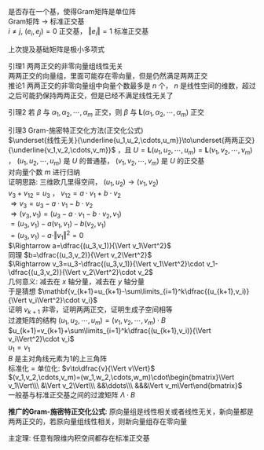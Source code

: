 是否存在一个基，使得Gram矩阵是单位阵  
Gram矩阵 $\to$ 标准正交基  
 $i\neq j,\ (e_i,e_j)=0$ 正交基， $\Vert e_i\Vert=1$ 标准正交基  
  
上次提及基础矩阵是极小多项式  
  
引理1 两两正交的非零向量组线性无关  
两两正交的向量组，里面可能存在零向量，但是仍然满足两两正交  
推论1 两两正交的非零向量组中向量个数最多是 $n$ 个， $n$ 是线性空间的维数，超过之后可能扔保持两两正交，但是已经不满足线性无关了  
  
引理2 若 $\beta$ 与 $\alpha_1,\alpha_2,\cdots,\alpha_m$ 正交，则 $\beta$ 与 $\mathbf L(\alpha_1,\alpha_2,\cdots,\alpha_m)$ 正交  
  
引理3 Gram-施密特正交化方法(正交化公式)  
 $\underset{线性无关}{\underline{u_1,u_2,\cdots,u_m}}\to\underset{两两正交}{\underline{v_1,v_2,\cdots,v_m}}$ ，且 $U=\mathbf L(u_1,u_2,\cdots,u_m)=\mathbf L(v_1,v_2,\cdots,v_m)$ ， $(u_1,u_2,\cdots,u_m)$ 是 $U$ 的普通基， $(v_1,v_2,\cdots,v_m)$ 是 $U$ 的正交基  
对向量个数 $m$ 进行归纳  
证明思路: 三维欧几里得空间， $(u_1,u_2)\to(v_1,v_2)$   
 $v_3+v_{12}=u_3$ ， $v_{12}=a\cdot v_1+b\cdot v_2$   
 $\Rightarrow v_3=u_3-a\cdot v_1-b\cdot v_2$   
 $\Rightarrow(v_3,v_1)=(u_3-a\cdot v_1-b\cdot v_2,v_1)$   
 $=(u_3,v_1)-a(v_1,v_1)-b(v_2,v_1)$   
 $=(u_3,v_1)-a\cdot\Vert v_1\Vert^2=0$   
 $\Rightarrow a=\dfrac{(u_3,v_1)}{\Vert v_1\Vert^2}$   
同理 $b=\dfrac{(u_3,v_2)}{\Vert v_2\Vert^2}$   
 $\Rightarrow v_3=u_3-\dfrac{(u_3,v_1)}{\Vert v_1\Vert^2}\cdot v_1-\dfrac{(u_3,v_2)}{\Vert v_2\Vert^2}\cdot v_2$   
几何意义: 减去在 $x$ 轴分量，减去在 $y$ 轴分量  
于是猜想 $\mathbf{v_{k+1}=u_{k+1}-\sum\limits_{i=1}^k\dfrac{(u_{k+1},v_i)}{\Vert v_i\Vert^2}\cdot v_i}$   
证明 $v_{k+1}$ 非零，证明两两正交，证明生成子空间相等  
过渡矩阵的结构 $(u_1,u_2,\cdots,u_m)=(v_1,v_2,\cdots,v_m)\cdot B$   
 $u_{k+1}=v_{k+1}+\sum\limits_{i=1}^k\dfrac{(u_{k+1},v_i)}{\Vert v_i\Vert^2}\cdot v_i$   
 $u_1=v_1$   
 $B$ 是主对角线元素为1的上三角阵  
标准化 $=$ 单位化:  $v\to\dfrac{v}{\Vert v\Vert}$   
 $(v_1,v_2,\cdots,v_m)=(w_1,w_2,\cdots,w_m)\cdot\begin{bmatrix}\Vert v_1\Vert\\\ &\Vert v_2\Vert\\\ &&\ddots\\\ &&&\Vert v_m\Vert\end{bmatrix}$   
一般基与标准正交基之间的过渡矩阵 $\Lambda\cdot B$   
  
**推广的Gram-施密特正交化公式**: 原向量组是线性相关或者线性无关，新向量都是两两正交的，若原向量组线性相关，则新向量组存在零向量  
  
主定理: 任意有限维内积空间都存在标准正交基  
